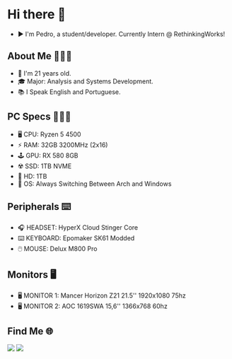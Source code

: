 # Hi there 👋

* ▶️ I'm Pedro, a student/developer. Currently Intern @ RethinkingWorks!

## About Me 🧑🏻‍💻
* 👦 I'm 21 years old.
* 🎓 Major: Analysis and Systems Development.
* 📚 I Speak English and Portuguese.

## PC Specs 🧑🏻‍💻
* 🖥️ CPU: Ryzen 5 4500
* ⚡ RAM: 32GB 3200MHz (2x16)
* 🕹️ GPU: RX 580 8GB
* ☢️ SSD: 1TB NVME
* 💾 HD: 1TB
* 🐧 OS: Always Switching Between Arch and Windows

## Peripherals ⌨️
* 🎧 HEADSET: HyperX Cloud Stinger Core
* ⌨️ KEYBOARD: Epomaker SK61 Modded
* 🖱️ MOUSE: Delux M800 Pro

## Monitors 🖥️
* 🖥️ MONITOR 1: Mancer Horizon Z21 21.5'' 1920x1080 75hz 
* 🖥️ MONITOR 2: AOC 1619SWA 15,6'' 1366x768 60hz 

<!--- ## Stats
<div>
  <a href="https://github.com/pkielblock">
  <img height="180em" src="https://github-readme-stats.vercel.app/api?username=pkielblock&show_icons=true&theme=tokyonight&include_all_commits=true&count_private=true"/>
  <img height="180em" src="https://github-readme-stats.vercel.app/api/top-langs/?username=pkielblock&layout=compact&langs_count=7&theme=tokyonight"/>
</div> --->
## Find Me 🌐
<div>
  <a href="https://www.linkedin.com/in/pedro-kielblock-b541aa1a8/" target="_blank"><img src="https://img.shields.io/badge/LinkedIn-0077B5?style=for-the-badge&logo=linkedin&logoColor=white" target="_blank"></a>
  <a href="https://beacons.ai/pkielblock" target="_blank"><img src="https://img.shields.io/badge/-FIND--ME-lightgrey?style=for-the-badge&logo=pinboard&logoColor=white%22" target="_blank"></a>
</div>
